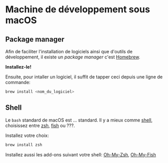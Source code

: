# Machine de développement sous macOS

## Package manager

Afin de faciliter l'installation de logiciels ainsi que d'outils de développement,
il existe un _package manager_ c'est [Homebrew](https://brew.sh/index_fr.html).

**Installez-le!**

Ensuite, pour intaller un logiciel, il suffit de tapper ceci depuis une ligne de commande:

```bash
brew install <nom_du_logiciel>
```

## Shell

Le `bash` standard de macOS est ... standard. Il y a mieux comme [shell](https://terminalsare.sexy),
choisissez entre [zsh](http://www.zsh.org), [fish](https://fishshell.com) ou ???.

Installez votre choix:

```bash
brew install zsh
```

Installez aussi les add-ons suivant votre shell: [Oh-My-Zsh](https://ohmyz.sh), [Oh-My-Fish](https://github.com/oh-my-fish/oh-my-fish)

